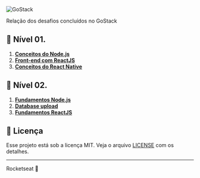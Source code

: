 <img alt="GoStack" src="https://storage.googleapis.com/golden-wind/bootcamp-gostack/header-desafios.png" />

<p>Relação dos desafios concluídos no GoStack</p> 

## 📄 Nível 01. 
 1. **[Conceitos do Node.js](https://github.com/lucaxsilveira/desafio-conceitos-node)**
 2. **[Front-end com ReactJS](https://github.com/lucaxsilveira/conceitos-reactjs)**
 2. **[Conceitos do React Native](https://github.com/lucaxsilveira/conceitos-react-native)**

## :bookmark_tabs: Nível 02. 
1. **[Fundamentos Node.js](https://github.com/lucaxsilveira/desafio-fundamentos-nodejs)**
2. **[Database upload](https://github.com/lucaxsilveira/template-typeorm-upload)**
2. **[Fundamentos ReactJS](https://github.com/lucaxsilveira/fundamentos-reactjs)**

## :memo: Licença

Esse projeto está sob a licença MIT. Veja o arquivo [LICENSE](LICENSE) com os detalhes.

---

Rocketseat :wave:
